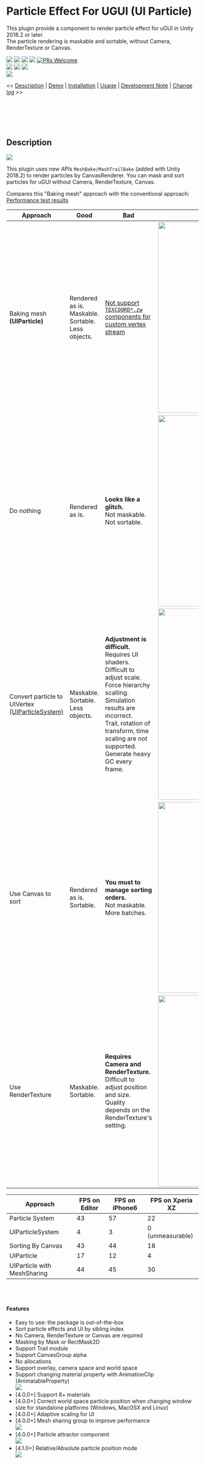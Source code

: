 Particle Effect For UGUI (UI Particle)
===

This plugin provide a component to render particle effect for uGUI in Unity 2018.2 or later.  
The particle rendering is maskable and sortable, without Camera, RenderTexture or Canvas.

[![](https://img.shields.io/npm/v/com.coffee.ui-particle?label=openupm&registry_uri=https://package.openupm.com)](https://openupm.com/packages/com.coffee.ui-particle/)
[![](https://img.shields.io/github/v/release/mob-sakai/ParticleEffectForUGUI?include_prereleases)](https://github.com/mob-sakai/ParticleEffectForUGUI/releases)
[![](https://img.shields.io/github/release-date/mob-sakai/ParticleEffectForUGUI.svg)](https://github.com/mob-sakai/ParticleEffectForUGUI/releases)  [![](https://img.shields.io/github/license/mob-sakai/ParticleEffectForUGUI.svg)](https://github.com/mob-sakai/ParticleEffectForUGUI/blob/master/LICENSE.txt)
[![PRs Welcome](https://img.shields.io/badge/PRs-welcome-orange.svg)](http://makeapullrequest.com)  
![](https://img.shields.io/badge/Unity%202018.2+-supported-blue.svg)
![](https://img.shields.io/badge/Unity%202019.x-supported-blue.svg)
![](https://img.shields.io/badge/Unity%202020.x-supported-blue.svg)  
![](https://img.shields.io/badge/Universal%20Rendering%20Pipeline-supported-blue.svg)


<< [Description](#Description) | [Demo](#demo) | [Installation](#installation) | [Usage](#usage) | [Development Note](#development-note) | [Change log](https://github.com/mob-sakai/ParticleEffectForUGUI/blob/upm/CHANGELOG.md) >>



<br><br><br><br>

## Description

![](https://user-images.githubusercontent.com/12690315/41771577-8da4b968-7650-11e8-9524-cd162c422d9d.gif)

This plugin uses new APIs `MeshBake/MashTrailBake` (added with Unity 2018.2) to render particles by CanvasRenderer.
You can mask and sort particles for uGUI without Camera, RenderTexture, Canvas.

Compares this "Baking mesh" approach with the conventional approach:  
[Performance test results](https://github.com/mob-sakai/ParticleEffectForUGUI/issues/193#issuecomment-1160028374)

|Approach|Good|Bad|Screenshot|
|-|-|-|-|
|Baking mesh<br>**\(UIParticle\)**|Rendered as is.<br>Maskable.<br>Sortable.<br>Less objects.|[Not support `TEXCOORD*.zw` components for custom vertex stream](https://github.com/mob-sakai/ParticleEffectForUGUI/issues/191#issuecomment-1043409186)|<img src="https://user-images.githubusercontent.com/12690315/41765089-0302b9a2-763e-11e8-88b3-b6ffa306bbb0.gif" width="500px">|
|Do nothing|Rendered as is.|**Looks like a glitch.**<br>Not maskable.<br>Not sortable.|<img src="https://user-images.githubusercontent.com/12690315/41765090-0329828a-763e-11e8-8d8a-f1d269ea3bc7.gif" width="500px">|
|Convert particle to UIVertex<br>[\(UIParticleSystem\)](https://forum.unity.com/threads/free-script-particle-systems-in-ui-screen-space-overlay.406862/)|Maskable.<br>Sortable.<br>Less objects.|**Adjustment is difficult.**<br>Requires UI shaders.<br>Difficult to adjust scale.<br>Force hierarchy scalling.<br>Simulation results are incorrect.<br>Trail, rotation of transform, time scaling are not supported.<br>Generate heavy GC every frame.|<img src="https://user-images.githubusercontent.com/12690315/41765088-02deb9c6-763e-11e8-98d0-9e0c1766ef39.gif" width="500px">|
|Use Canvas to sort|Rendered as is.<br>Sortable.|**You must to manage sorting orders.**<br>Not maskable.<br>More batches.|<img src="https://user-images.githubusercontent.com/12690315/41765087-02b866ea-763e-11e8-8c33-081c9ad852f8.gif" width="500px">|
|Use RenderTexture|Maskable.<br>Sortable.|**Requires Camera and RenderTexture.**<br>Difficult to adjust position and size.<br>Quality depends on the RenderTexture's setting.|<img src="https://user-images.githubusercontent.com/12690315/41765085-0291b3e2-763e-11e8-827b-72e5ee9bc556.gif" width="500px">|

|Approach|FPS on Editor|FPS on iPhone6|FPS on Xperia XZ|
|--|--|--|--|
|Particle System|43|57|22|
|UIParticleSystem|4|3|0 (unmeasurable)|
|Sorting By Canvas|43|44|18|
|UIParticle|17|12|4|
|UIParticle with MeshSharing|44|45|30|

<br><br>

#### Features

* Easy to use: the package is out-of-the-box
* Sort particle effects and UI by sibling index
* No Camera, RenderTexture or Canvas are required
* Masking by Mask or RectMask2D
* Support Trail module
* Support CanvasGroup alpha
* No allocations
* Support overlay, camera space and world space
* Support changing material property with AnimationClip (AnimatableProperty)  
![](https://user-images.githubusercontent.com/12690315/53286323-2d94a980-37b0-11e9-8afb-c4a207805ff2.gif)
* [4.0.0+] Support 8+ materials
* [4.0.0+] Correct world space particle position when changing window size for standalone platforms (Windows, MacOSX and Linux)
* [4.0.0+] Adaptive scaling for UI
* [4.0.0+] Mesh sharing group to improve performance  
![](https://user-images.githubusercontent.com/12690315/174311048-c882df81-6c34-4eba-b0aa-5645457692f1.gif)
* [4.0.0+] Particle attractor component  
![](https://user-images.githubusercontent.com/12690315/174311027-462929a4-13f0-4ec4-86ea-9c832f2eecf1.gif)
* [4.1.0+] Relative/Absolute particle position mode  
![](https://user-images.githubusercontent.com/12690315/175751579-5a2357e8-2ecf-4afd-83c8-66e9771bde39.gif)


<br><br><br><br>

## Demo

* [WebGL Demo](https://mob-sakai.github.io/demos/UIParticle_Demo/index.html)  
> ![](https://user-images.githubusercontent.com/12690315/174311768-1843a5f2-f776-491b-aaa8-2a131a8b6a16.gif)
* [WebGL Demo (Cartoon FX & War FX)](https://mob-sakai.github.io/Demos/ParticleEffectForUGUI_CFX)
  * [Cartoon FX Free][CFX] & [War FX][WFX] (by [Jean Moreno (JMO)][JMO]) with UIParticle
> ![](https://user-images.githubusercontent.com/12690315/91664766-3e07ac00-eb2c-11ea-978b-ef723be80619.gif)

[CFX]: https://assetstore.unity.com/packages/vfx/particles/cartoon-fx-free-109565
[WFX]: https://assetstore.unity.com/packages/vfx/particles/war-fx-5669
[JMO]: https://assetstore.unity.com/publishers/1669


<br><br><br><br>

## Installation

### Requirement

![](https://img.shields.io/badge/Unity%202018.2+-supported-blue.svg)
![](https://img.shields.io/badge/Unity%202019.x-supported-blue.svg)
![](https://img.shields.io/badge/Unity%202020.x-supported-blue.svg)  
![](https://img.shields.io/badge/Universal%20Rendering%20Pipeline-supported-blue.svg)

### Using OpenUPM

This package is available on [OpenUPM](https://openupm.com).  
You can install it via [openupm-cli](https://github.com/openupm/openupm-cli).
```
openupm add com.coffee.ui-particle
```

### Using Git

Find the manifest.json file in the Packages folder of your project and add a line to `dependencies` field.

* `"com.coffee.ui-particle": "https://github.com/mob-sakai/ParticleEffectForUGUI.git"`

To update the package, change suffix `#{version}` to the target version.

* `"com.coffee.ui-particle": "https://github.com/mob-sakai/ParticleEffectForUGUI.git#4.0.0",`

Or, use [UpmGitExtension](https://github.com/mob-sakai/UpmGitExtension) to install and update the package.

### For Unity 2018.2

Unity 2018.2 supports embedded packages.

1. Download a source code zip file from [Releases](https://github.com/mob-sakai/ParticleEffectForUGUI/releases) page
2. Extract it
3. Import it under `Packages` directory in your Unity project



<br><br><br><br>

## How to play demo

### For Unity 2019.1 or later

1. Open `Package Manager` window
2. Select `UI Particle` package in package list
3. Click `Import Sample` button  
![demo](https://user-images.githubusercontent.com/12690315/95017806-83bd1480-0696-11eb-8c24-c56f45ab1ac2.png)
4. The demo project is imported into `Assets/Samples/UI Particle/{version}/Demo`
5. Open `UIParticle_Demo` scene and play it

### For Unity 2018.4 or earlier

1. Select `Assets/Samples/UI Particle Demo` from menu
2. The demo project is imported into `Assets/Samples/UI Particle/{version}/Demo`
3. Open `UIParticle_Demo` scene and play it

### About `Cartoon FX & War Fx Demo`

* It requires free assets ([Cartoon FX Free][CFX] & [War FX][WFX])
  * by [Jean Moreno (JMO)][JMO]



<br><br><br><br>

## Usage

### UIParticle component

`UIParticle` controls the ParticleSystems that is attached to its own game objects and child game objects.

![](https://user-images.githubusercontent.com/12690315/174413976-691eb38e-7f92-4fbe-9790-8771b9dc70b2.png)

| Properties | Description |
| -- | -- |
| Maskable | Does this graphic allow masking. |
| Ignore Canvas Scale | Ignore the scale of the root canvas.<br>This prevents it from displaying small even in hierarchy scaling mode of `ParticleSystem`. |
| Scale | Scale the rendering.<br>When the `3D` toggle is enabled, 3D scale (x,y,z) is supported. |
| Animatable Properties | If you want update material properties (e.g. `_MainTex_ST`, `_Color`) in AnimationClip, use this to mark the changes. |
| Mesh Sharing | Particle simulation results are shared within the same group.<br>A large number of the same effects can be displayed with a small load.<br>When the `Random` toggle is enabled, it will be grouped randomaly. |
| Absolute Mode | The particles will be emitted at the ParticleSystem position.<br>Move the UIParticle/ParticleSystem to move the particle. |
| Rendering Order | The ParticleSystems to be rendered.<br>You can change the rendering order and the materials. |

NOTE: Press `Refresh` button to reconstruct rendering order based on children ParticleSystem's sorting order and z position.

<br><br>

### Basically usage

1. Select `Game Object/UI/ParticleSystem` to create UIParticle with a ParticleSystem.  
![particle](https://user-images.githubusercontent.com/12690315/95007361-cad0e880-0649-11eb-8835-f145d62c5977.png)
2. Adjust the ParticleSystem as you like.  
![particle1](https://user-images.githubusercontent.com/12690315/95007359-ca385200-0649-11eb-8383-627c9750bda8.png)

<br><br>

### With your existing ParticleSystem prefab

1. Select `Game Object/UI/ParticleSystem (Empty)` to create UIParticle.  
![empty](https://user-images.githubusercontent.com/12690315/95007362-cb697f00-0649-11eb-8a09-29b0a13791e4.png)
2. Drag & drop your ParticleSystem prefab on UIParticle.  
![particle3](https://user-images.githubusercontent.com/12690315/95007356-c6a4cb00-0649-11eb-9316-562f4bce3f31.png)

<br><br>

### With `Mask` or `RectMask2D` component

If you want to mask particles, set a stencil supported shader (such as `UI/UIAdditive`) to material for ParticleSystem.
If you use some custom shaders, see [How to make a custom shader to support Mask/RectMask2D component](#how-to-make-a-custom-shader-to-support-maskrectmask2d-component) section.

![](https://user-images.githubusercontent.com/12690315/95017591-3b512700-0695-11eb-864e-04166ea1809a.png)


<br><br>

### Script usage

```cs
// Instant ParticleSystem prefab with UIParticle on runtime.
var go = GameObject.Instantiate(prefab);
var uiParticle = go.AddComponent<UIParticle>();

// Control by ParticleSystem.
particleSystem.Play();
particleSystem.Emit(10);

// Control by UIParticle.
uiParticle.Play();
uiParticle.Stop();
```

<br><br>

### UIParticleAttractor component

`UIParticleAttractor` attracts particles generated by the specified ParticleSystem.

![](https://user-images.githubusercontent.com/12690315/174413982-b31c358a-8e1d-4b3e-a6d8-18b050b25d6f.png)
![](https://user-images.githubusercontent.com/12690315/174311027-462929a4-13f0-4ec4-86ea-9c832f2eecf1.gif)

| Properties | Description |
| -- | -- |
| Particle System | Attracts particles generated by the specified particle system. |
| Distination Radius | Once the particle is within the radius, the particle lifetime will become 0 and `OnAttracted` will be called. |
| Delay Rate | Delay to start attracting.<br>It is a percentage of the particle's start lifetime. |
| Max Speed | Maximum speed of attracting.<br> If this value is too small, attracting may not be completed by the end of the lifetime and `OnAttracted` may not be called. |
| Movement | Attracting movement type. (Linear, Smooth, Sphere) |
| OnAttracted | An event called when attracting is complete (per particle). |

<br><br><br><br>

## Development Note

### Shader Limitation

UIParticles are based on UIVertex.  
Therefore, only xy components is available for each UV in the shader. (zw components will be ignored).  
So unfortunately UIParticles will not work well with some shaders.  
When using custom vertex streams, you can fill zw components with "unnecessary" data.  
https://github.com/mob-sakai/ParticleEffectForUGUI/issues/191

- If you need a simple Additive shader, use the `UI/Additive` shader instead.
- If you need a simple alpha-blend shader, use the `UI/Default` shader instead.

### Overheads

UIParticle has some overheads and the batching depends on uGUI.  
When improving performance, keep the following in mind:
- If you are displaying a large number of the same effect, consider `Mesh Sharing` feature in [UIParticle Component](#uiparticle-component).
  - If you don't like the uniform output, consider `Random Group` feature.  
![](https://user-images.githubusercontent.com/12690315/174311048-c882df81-6c34-4eba-b0aa-5645457692f1.gif)
- If you are using multiple materials, you will have more draw calls.
  - Consider single material, atlasing the sprites, and using `Sprite` mode in the `Texture Sheet Animation` module in ParticleSystem.

### How to make a custom shader to support Mask/RectMask2D component

<details>
<summary>Shader tips</summary>

```ShaderLab
Shader "Your/Custom/Shader"
{
    Properties
    {
        // ...
        // #### required for Mask ####
        _StencilComp ("Stencil Comparison", Float) = 8
        _Stencil ("Stencil ID", Float) = 0
        _StencilOp ("Stencil Operation", Float) = 0
        _StencilWriteMask ("Stencil Write Mask", Float) = 255
        _StencilReadMask ("Stencil Read Mask", Float) = 255
        _ColorMask ("Color Mask", Float) = 15
        [Toggle(UNITY_UI_ALPHACLIP)] _UseUIAlphaClip ("Use Alpha Clip", Float) = 0
    }

    SubShader
    {
        Tags
        {
            // ...
        }

        // #### required for Mask ####
        Stencil
        {
            Ref [_Stencil]
            Comp [_StencilComp]
            Pass [_StencilOp]
            ReadMask [_StencilReadMask]
            WriteMask [_StencilWriteMask]
        }
        ColorMask [_ColorMask]
        // ...

        Pass
        {
            // ...
            // #### required for RectMask2D ####
            #include "UnityUI.cginc"
            #pragma multi_compile __ UNITY_UI_CLIP_RECT
            float4 _ClipRect;

            // #### required for Mask ####
            #pragma multi_compile __ UNITY_UI_ALPHACLIP

            struct appdata_t
            {
                // ...
            };

            struct v2f
            {
                // ...
                // #### required for RectMask2D ####
                float4 worldPosition    : TEXCOORD1;
            };
            
            v2f vert(appdata_t v)
            {
                v2f OUT;
                // ...
                // #### required for RectMask2D ####
                OUT.worldPosition = v.vertex;
                return OUT;
            }

            fixed4 frag(v2f IN) : SV_Target
            {
                // ...
                // #### required for RectMask2D ####
                #ifdef UNITY_UI_CLIP_RECT
                    color.a *= UnityGet2DClipping(IN.worldPosition.xy, _ClipRect);
                #endif

                // #### required for Mask ####
                #ifdef UNITY_UI_ALPHACLIP
                    clip (color.a - 0.001);
                #endif

                return color;
            }
            ENDCG
        }
    }
}
```
</details>


<br><br><br><br>

## Contributing

### Issues

Issues are very valuable to this project.

- Ideas are a valuable source of contributions others can make
- Problems show where this project is lacking
- With a question you show where contributors can improve the user experience

### Pull Requests

Pull requests are, a great way to get your ideas into this repository.  
See [CONTRIBUTING.md](/../../blob/develop/CONTRIBUTING.md).

### Support

This is an open source project that I am developing in my spare time.  
If you like it, please support me.  
With your support, I can spend more time on development. :)

[![](https://user-images.githubusercontent.com/12690315/50731629-3b18b480-11ad-11e9-8fad-4b13f27969c1.png)](https://www.patreon.com/join/mob_sakai?)  
[![](https://user-images.githubusercontent.com/12690315/66942881-03686280-f085-11e9-9586-fc0b6011029f.png)](https://github.com/users/mob-sakai/sponsorship)



<br><br><br><br>

## License

* MIT



## Author

* ![](https://user-images.githubusercontent.com/12690315/96986908-434a0b80-155d-11eb-8275-85138ab90afa.png) [mob-sakai](https://github.com/mob-sakai) [![](https://img.shields.io/twitter/follow/mob_sakai.svg?label=Follow&style=social)](https://twitter.com/intent/follow?screen_name=mob_sakai) ![GitHub followers](https://img.shields.io/github/followers/mob-sakai?style=social)



## See Also

* GitHub page : https://github.com/mob-sakai/ParticleEffectForUGUI
* Releases : https://github.com/mob-sakai/ParticleEffectForUGUI/releases
* Issue tracker : https://github.com/mob-sakai/ParticleEffectForUGUI/issues
* Change log : https://github.com/mob-sakai/ParticleEffectForUGUI/blob/upm/CHANGELOG.md
